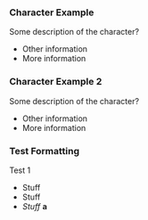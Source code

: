 ### Character Example
Some description of the character?
* Other information
* More information

### Character Example 2
Some description of the character?
* Other information
* More information

### Test Formatting
Test 1
* Stuff
* Stuff
* *Stuff*
**a**
